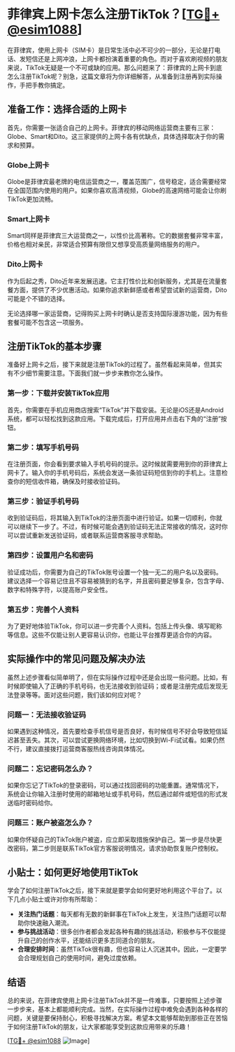 # 菲律宾上网卡怎么注册TikTok？[[TG💪+ @esim1088](https://t.me/s/esim1088)]

在菲律宾，使用上网卡（SIM卡）是日常生活中必不可少的一部分，无论是打电话、发短信还是上网冲浪，上网卡都扮演着重要的角色。而对于喜欢刷视频的朋友来说，TikTok无疑是一个不可或缺的应用。那么问题来了：菲律宾的上网卡到底怎么注册TikTok呢？别急，这篇文章将为你详细解答，从准备到注册再到实际操作，手把手教你搞定。

## 准备工作：选择合适的上网卡

首先，你需要一张适合自己的上网卡。菲律宾的移动网络运营商主要有三家：Globe、Smart和Dito。这三家提供的上网卡各有优缺点，具体选择取决于你的需求和预算。

### Globe上网卡
Globe是菲律宾最老牌的电信运营商之一，覆盖范围广，信号稳定，适合需要经常在全国范围内使用的用户。如果你喜欢高清视频，Globe的高速网络可能会让你刷TikTok更加流畅。

### Smart上网卡
Smart同样是菲律宾三大运营商之一，以性价比高著称。它的数据套餐非常丰富，价格也相对亲民，非常适合预算有限但又想享受高质量网络服务的用户。

### Dito上网卡
作为后起之秀，Dito近年来发展迅速。它主打性价比和创新服务，尤其是在流量套餐方面，提供了不少优惠活动。如果你追求新鲜感或者希望尝试新的运营商，Dito可能是个不错的选择。

无论选择哪一家运营商，记得购买上网卡时确认是否支持国际漫游功能，因为有些套餐可能不包含这一项服务。

## 注册TikTok的基本步骤

准备好上网卡之后，接下来就是注册TikTok的过程了。虽然看起来简单，但其实有不少细节需要注意。下面我们就一步步来教你怎么操作。

### 第一步：下载并安装TikTok应用

首先，你需要在手机应用商店搜索“TikTok”并下载安装。无论是iOS还是Android系统，都可以轻松找到这款应用。下载完成后，打开应用并点击右下角的“注册”按钮。

### 第二步：填写手机号码

在注册页面，你会看到要求输入手机号码的提示。这时候就需要用到你的菲律宾上网卡了。输入你的手机号码后，系统会发送一条验证码短信到你的手机上。注意检查你的短信收件箱，确保及时接收验证码。

### 第三步：验证手机号码

收到验证码后，将其输入到TikTok的注册页面中进行验证。如果一切顺利，你就可以继续下一步了。不过，有时候可能会遇到验证码无法正常接收的情况，这时你可以尝试重新发送验证码，或者联系运营商客服寻求帮助。

### 第四步：设置用户名和密码

验证成功后，你需要为自己的TikTok账号设置一个独一无二的用户名以及密码。建议选择一个容易记住且不容易被猜到的名字，并且密码要足够复杂，包含字母、数字和特殊字符，以提高账户安全性。

### 第五步：完善个人资料

为了更好地体验TikTok，你可以进一步完善个人资料。包括上传头像、填写昵称等信息。这些不仅能让别人更容易认识你，也能让平台推荐更适合你的内容。

## 实际操作中的常见问题及解决办法

虽然上述步骤看似简单明了，但在实际操作过程中还是会出现一些问题。比如，有时候即使输入了正确的手机号码，也无法接收到验证码；或者是注册完成后发现无法登录等等。面对这些问题，我们该如何应对呢？

### 问题一：无法接收验证码

如果遇到这种情况，首先要检查手机信号是否良好，有时候信号不好会导致短信延迟甚至丢失。其次，可以尝试更换网络环境，比如切换到Wi-Fi试试看。如果仍然不行，建议直接拨打运营商客服热线咨询具体情况。

### 问题二：忘记密码怎么办？

如果你忘记了TikTok的登录密码，可以通过找回密码的功能重置。通常情况下，系统会让你输入注册时使用的邮箱地址或手机号码，然后通过邮件或短信的形式发送临时密码给你。

### 问题三：账户被盗怎么办？

如果你怀疑自己的TikTok账户被盗，应立即采取措施保护自己。第一步是尽快更改密码，第二步则是联系TikTok官方客服说明情况，请求协助恢复账户控制权。

## 小贴士：如何更好地使用TikTok

学会了如何注册TikTok之后，接下来就是要学会如何更好地利用这个平台了。以下几点小贴士或许对你有所帮助：

- **关注热门话题**：每天都有无数的新鲜事在TikTok上发生，关注热门话题可以帮助你快速融入潮流。
- **参与挑战活动**：很多创作者都会发起各种有趣的挑战活动，积极参与不仅能提升自己的创作水平，还能结识更多志同道合的朋友。
- **合理安排时间**：虽然TikTok很有趣，但也容易让人沉迷其中。因此，一定要学会合理规划自己的使用时间，避免过度依赖。

## 结语

总的来说，在菲律宾使用上网卡注册TikTok并不是一件难事，只要按照上述步骤一步步来，基本上都能顺利完成。当然，在实际操作过程中难免会遇到各种各样的问题，关键是要保持耐心，积极寻找解决方案。希望本文能够帮助到那些正在苦恼于如何注册TikTok的朋友，让大家都能享受到这款应用带来的乐趣！

[[TG💪+ @esim1088](https://t.me/s/esim1088) ![Image](https://i.postimg.cc/4NQfJmqS/Snipaste-2025-05-13-00-14-12.png)]